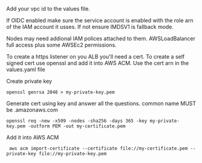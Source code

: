 Add your vpc id to the values file. 

If OIDC enabled make sure the service account is enabled with the role arn of the IAM account it usses.  If not ensure IMDSV1 is fallback mode.   

Nodes may need addional IAM polices attached to them. AWSLoadBalancer full access plus some AWSEc2 permissions. 

To create a https listener on you ALB you'll need a cert.  To create a self signed cert use openssl and add it into AWS ACM.  Use the cert arn in the values.yaml file


Create private key

    openssl genrsa 2048 > my-private-key.pem
    
Generate cert using key and answer all the questions. common name MUST be .amazonaws.com

    openssl req -new -x509 -nodes -sha256 -days 365 -key my-private-key.pem -outform PEM -out my-certificate.pem

    
Add it into AWS ACM

     aws acm import-certificate --certificate file://my-certificate.pem --private-key file://my-private-key.pem

